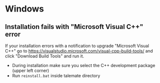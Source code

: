 # Windows

## Installation fails with "Microsoft Visual C++" error
    
If your installation errors with a notification to upgrade "Microsoft Visual C++" go to https://visualstudio.microsoft.com/visual-cpp-build-tools/ and click "Download Build Tools" and run it.

-  During installation make sure you select the C++ development package (upper left corner)
-  Run `reinstall.bat` inside talemate directory